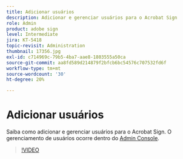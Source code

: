 ```yaml
---
title: Adicionar usuários
description: Adicionar e gerenciar usuários para o Acrobat Sign
role: Admin
product: adobe sign
level: Intermediate
jira: KT-5418
topic-revisit: Administration
thumbnail: 17356.jpg
exl-id: c714969c-79b5-4ba7-aae8-1803555a50ca
source-git-commit: aa8fd589d214879f2bfcb6bc54576c707532fd6f
workflow-type: tm+mt
source-wordcount: '30'
ht-degree: 20%

---
```


# Adicionar usuários

Saiba como adicionar e gerenciar usuários para o Acrobat Sign. O gerenciamento de usuários ocorre dentro do [Admin Console](https://adminconsole.adobe.com/br/).

>[!VIDEO](https://video.tv.adobe.com/v/3419315?quality=12&learn=on&hidetitle=true)
